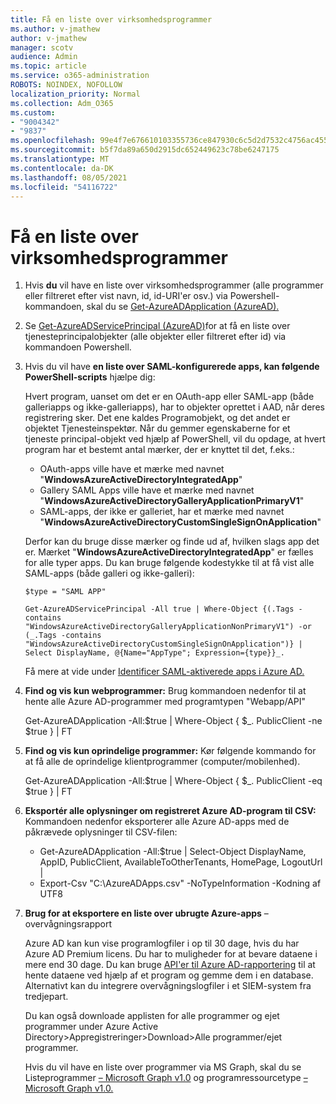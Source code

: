 ```yaml
---
title: Få en liste over virksomhedsprogrammer
ms.author: v-jmathew
author: v-jmathew
manager: scotv
audience: Admin
ms.topic: article
ms.service: o365-administration
ROBOTS: NOINDEX, NOFOLLOW
localization_priority: Normal
ms.collection: Adm_O365
ms.custom:
- "9004342"
- "9837"
ms.openlocfilehash: 99e4f7e676610103355736ce847930c6c5d2d7532c4756ac4551a8d9b3020176
ms.sourcegitcommit: b5f7da89a650d2915dc652449623c78be6247175
ms.translationtype: MT
ms.contentlocale: da-DK
ms.lasthandoff: 08/05/2021
ms.locfileid: "54116722"
---
```

# <a name="get-a-list-of-enterprise-applications"></a>Få en liste over virksomhedsprogrammer

1. Hvis **du** vil have en liste over virksomhedsprogrammer (alle programmer eller filtreret efter vist navn, id, id-URI'er osv.) via Powershell-kommandoen, skal du se [Get-AzureADApplication (AzureAD).](https://docs.microsoft.com/powershell/module/azuread/get-azureadapplication)
2. Se [Get-AzureADServicePrincipal (AzureAD)](https://docs.microsoft.com/powershell/module/azuread/get-azureadserviceprincipal)for at få en liste over tjenesteprincipalobjekter (alle objekter eller filtreret efter id) via kommandoen Powershell.
3. Hvis du vil have **en liste over SAML-konfigurerede apps, kan følgende PowerShell-scripts** hjælpe dig:

    Hvert program, uanset om det er en OAuth-app eller SAML-app (både galleriapps og ikke-galleriapps), har to objekter oprettet i AAD, når deres registrering sker. Det ene kaldes Programobjekt, og det andet er objektet Tjenesteinspektør. Når du gemmer egenskaberne for et tjeneste principal-objekt ved hjælp af PowerShell, vil du opdage, at hvert program har et bestemt antal mærker, der er knyttet til det, f.eks.:

    - OAuth-apps ville have et mærke med navnet "**WindowsAzureActiveDirectoryIntegratedApp**"
    - Gallery SAML Apps ville have et mærke med navnet "**WindowsAzureActiveDirectoryGalleryApplicationPrimaryV1**"
    - SAML-apps, der ikke er galleriet, har et mærke med navnet "**WindowsAzureActiveDirectoryCustomSingleSignOnApplication**"

    Derfor kan du bruge disse mærker og finde ud af, hvilken slags app det er. Mærket "**WindowsAzureActiveDirectoryIntegratedApp**" er fælles for alle typer apps. Du kan bruge følgende kodestykke til at få vist alle SAML-apps (både galleri og ikke-galleri):

    `$type = "SAML APP"`

    `Get-AzureADServicePrincipal -All true | Where-Object {(.Tags -contains "WindowsAzureActiveDirectoryGalleryApplicationNonPrimaryV1") -or (_.Tags -contains "WindowsAzureActiveDirectoryCustomSingleSignOnApplication")} | Select DisplayName, @{Name="AppType"; Expression={type}}_.`

    Få mere at vide under [Identificer SAML-aktiverede apps i Azure AD.](https://docs.microsoft.com/answers/questions/24259/identify-saml-enabled-apps-in-azure-ad.html)

4. **Find og vis kun webprogrammer:** Brug kommandoen nedenfor til at hente alle Azure AD-programmer med programtypen "Webapp/API"

    Get-AzureADApplication -All:$true | Where-Object { $_. PublicClient -ne $true } | FT
5. **Find og vis kun oprindelige programmer:** Kør følgende kommando for at få alle de oprindelige klientprogrammer (computer/mobilenhed).

    Get-AzureADApplication -All:$true | Where-Object { $_. PublicClient -eq $true } | FT
6. **Eksportér alle oplysninger om registreret Azure AD-program til CSV:** Kommandoen nedenfor eksporterer alle Azure AD-apps med de påkrævede oplysninger til CSV-filen:

    - Get-AzureADApplication -All:$true | Select-Object DisplayName, AppID, PublicClient, AvailableToOtherTenants, HomePage, LogoutUrl |
    - Export-Csv "C:\AzureADApps.csv" -NoTypeInformation -Kodning af UTF8

7. **Brug for at eksportere en liste over ubrugte Azure-apps** – overvågningsrapport

    Azure AD kan kun vise programlogfiler i op til 30 dage, hvis du har Azure AD Premium licens.
    Du har to muligheder for at bevare dataene i mere end 30 dage. Du kan bruge [API'er til Azure AD-rapportering](https://docs.microsoft.com/azure/active-directory/reports-monitoring/concept-reporting-api) til at hente dataene ved hjælp af et program og gemme dem i en database. Alternativt kan du integrere overvågningslogfiler i et SIEM-system fra tredjepart.

    Du kan også downloade applisten for alle programmer og ejet programmer under Azure Active Directory>Appregistreringer>Download>Alle programmer/ejet programmer.

    Hvis du vil have en liste over programmer via MS Graph, skal du se Listeprogrammer [– Microsoft Graph v1.0](https://docs.microsoft.com/graph/api/application-list) og programressourcetype [– Microsoft Graph v1.0.](https://docs.microsoft.com/graph/api/resources/application)
